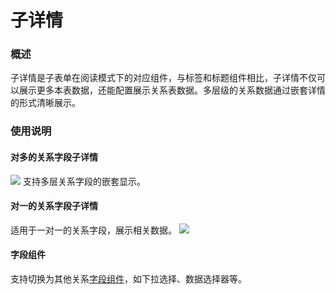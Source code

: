 # 子详情

### 概述

子详情是子表单在阅读模式下的对应组件，与标签和标题组件相比，子详情不仅可以展示更多本表数据，还能配置展示关系表数据。多层级的关系数据通过嵌套详情的形式清晰展示。

### 使用说明

#### 对多的关系字段子详情
![](/field/field-14.png)
支持多层关系字段的嵌套显示。

#### 对一的关系字段子详情
适用于一对一的关系字段，展示相关数据。
![](/field/field-12.png)

#### 字段组件
支持切换为其他关系[字段组件](../field-settings/field-component.md)，如下拉选择、数据选择器等。
